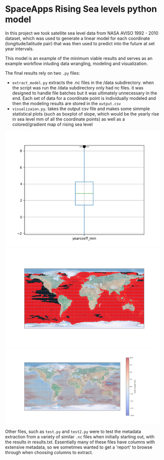 # SpaceApps Rising Sea levels python model

In this project we took satellite sea level data from NASA AVISO 1992 - 2010 dataset, which was used to generate a linear model for each coordinate (longitude/latitude pair) that was then used to predict into the future at set year intervals. 

This model is an example of the minimum viable results and serves as an example workflow inluding data wrangling, modeling and visualization. 

The final results rely on two `.py` files:

* `extract_model.py` extracts the .nc files in the /data subdirectory. when the script was run the /data subdirectory only had nc files. it was designed to handle file batches but it was ultimately unnecessary in the end. Each set of data for a coordinate point is individually modeled and then the modeling results are stored in the `output.csv`
* `visualizaion.py`. takes the output csv file and makes some simmple statistical plots (such as boxplot of slope, which would be the yearly rise in sea level mm of all the coordinate points) as well as a colored/gradient map of rising sea level

![](data/boxplot_yearcoeff_1-99.png)
![](data/global_fall_rise.png)
![](data/global_fall_rise_gradient.png)

Other files, such as `test.py` and `test2.py` were to test the metadata extraction from a variety of similar `.nc` files when initially starting out, with the results in results.txt. Essentially many of these files have columns with extensive metadata, so we sometimes wanted to get a 'report' to browse through when choosing columns to extract. 

